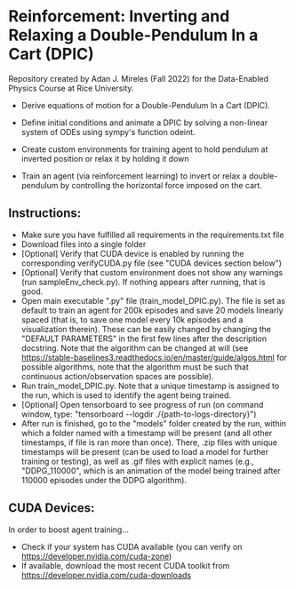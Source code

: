 # Reinforcement: Inverting and Relaxing a Double-Pendulum In a Cart (DPIC)
Repository created by Adan J. Mireles (Fall 2022) for the Data-Enabled Physics Course at Rice University.

- Derive equations of motion for a Double-Pendulum In a Cart (DPIC).

- Define initial conditions and animate a DPIC by solving a non-linear system of ODEs using sympy's function odeint.

- Create custom environments for training agent to hold pendulum at inverted position or relax it by holding it down

- Train an agent (via reinforcement learning) to invert or relax a double-pendulum by controlling the horizontal force imposed on the cart. 

## Instructions:
- Make sure you have fulfilled all requirements in the requirements.txt file
- Download files into a single folder
- [Optional] Verify that CUDA device is enabled by running the corresponding verifyCUDA.py file (see "CUDA devices section below")
- [Optional] Verify that custom environment does not show any warnings (run sampleEnv_check.py). If nothing appears after running, that is good.
- Open main executable ".py" file (train_model_DPIC.py). The file is set as default to train an agent for 200k episodes and save 20 models linearly spaced (that is, to save one model every 10k episodes and a visualization therein). These can be easily changed by changing the "DEFAULT PARAMETERS" in the first few lines after the description docstring. Note that the algorithm can be changed at will (see https://stable-baselines3.readthedocs.io/en/master/guide/algos.html for possible algorithms, note that the algorithm must be such that continuous action/observation spaces are possible).  
- Run train_model_DPIC.py. Note that a unique timestamp is assigned to the run, which is used to identify the agent being trained. 
- [Optional] Open tensorboard to see progress of run (on command window, type: "tensorboard --logdir ./{path-to-logs-directory}")
- After run is finished, go to the "models" folder created by the run, within which a folder named with a timestamp will be present (and all other timestamps, if file is ran more than once). There, .zip files with unique timestamps will be present (can be used to load a model for further training or testing), as well as .gif files with explicit names (e.g., "DDPG_110000", which is an animation of the model being trained after 110000 episodes under the DDPG algorithm).

## CUDA Devices:
In order to boost agent training...
- Check if your system has CUDA available (you can verify on https://developer.nvidia.com/cuda-zone)
- If available, download the most recent CUDA toolkit from https://developer.nvidia.com/cuda-downloads

